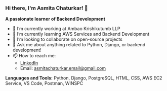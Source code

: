 ### Hi there, I'm **Asmita Chaturkar**! 👋

**A passionate learner of Backend Development**

- 🔭 I’m currently working at Ambao Krishikutumb LLP
- 🌱 I’m currently learning AWS Services and Backend Development
- 👯 I’m looking to collaborate on open-source projects
- 💬 Ask me about anything related to Python, Django, or backend development!
- 📫 How to reach me: 
  - [LinkedIn](https://www.linkedin.com/in/asmita-chaturkar-b1a8271ba/)
  - Email: asmitachaturkar.email@gmail.com

**Languages and Tools:**
Python, Django, PostgreSQL, HTML, CSS, AWS EC2 Service, VS Code, Postman, WINSPC
